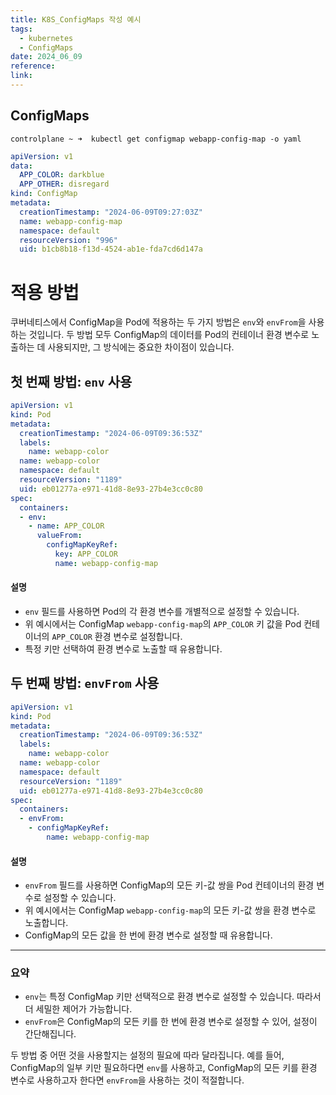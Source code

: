 ```yaml
---
title: K8S_ConfigMaps 작성 예시
tags:
  - kubernetes
  - ConfigMaps
date: 2024_06_09
reference: 
link:
---
```


## ConfigMaps

```shell
controlplane ~ ➜  kubectl get configmap webapp-config-map -o yaml
```
```yaml
apiVersion: v1
data:
  APP_COLOR: darkblue
  APP_OTHER: disregard
kind: ConfigMap
metadata:
  creationTimestamp: "2024-06-09T09:27:03Z"
  name: webapp-config-map
  namespace: default
  resourceVersion: "996"
  uid: b1cb8b18-f13d-4524-ab1e-fda7cd6d147a
```

# 적용 방법
쿠버네티스에서 ConfigMap을 Pod에 적용하는 두 가지 방법은 `env`와 `envFrom`을 사용하는 것입니다. 두 방법 모두 ConfigMap의 데이터를 Pod의 컨테이너 환경 변수로 노출하는 데 사용되지만, 그 방식에는 중요한 차이점이 있습니다.

## 첫 번째 방법: `env` 사용
```yaml
apiVersion: v1
kind: Pod
metadata:
  creationTimestamp: "2024-06-09T09:36:53Z"
  labels:
    name: webapp-color
  name: webapp-color
  namespace: default
  resourceVersion: "1189"
  uid: eb01277a-e971-41d8-8e93-27b4e3cc0c80
spec:
  containers:
  - env:
    - name: APP_COLOR
      valueFrom:
        configMapKeyRef:
          key: APP_COLOR
          name: webapp-config-map
```

#### 설명
- `env` 필드를 사용하면 Pod의 각 환경 변수를 개별적으로 설정할 수 있습니다.
- 위 예시에서는 ConfigMap `webapp-config-map`의 `APP_COLOR` 키 값을 Pod 컨테이너의 `APP_COLOR` 환경 변수로 설정합니다.
- 특정 키만 선택하여 환경 변수로 노출할 때 유용합니다.

## 두 번째 방법: `envFrom` 사용
```yaml
apiVersion: v1
kind: Pod
metadata:
  creationTimestamp: "2024-06-09T09:36:53Z"
  labels:
    name: webapp-color
  name: webapp-color
  namespace: default
  resourceVersion: "1189"
  uid: eb01277a-e971-41d8-8e93-27b4e3cc0c80
spec:
  containers:
  - envFrom:
    - configMapKeyRef:
        name: webapp-config-map
```

#### 설명
- `envFrom` 필드를 사용하면 ConfigMap의 모든 키-값 쌍을 Pod 컨테이너의 환경 변수로 설정할 수 있습니다.
- 위 예시에서는 ConfigMap `webapp-config-map`의 모든 키-값 쌍을 환경 변수로 노출합니다.
- ConfigMap의 모든 값을 한 번에 환경 변수로 설정할 때 유용합니다.

---
### 요약

- `env`는 특정 ConfigMap 키만 선택적으로 환경 변수로 설정할 수 있습니다. 따라서 더 세밀한 제어가 가능합니다.
- `envFrom`은 ConfigMap의 모든 키를 한 번에 환경 변수로 설정할 수 있어, 설정이 간단해집니다.

두 방법 중 어떤 것을 사용할지는 설정의 필요에 따라 달라집니다. 예를 들어, ConfigMap의 일부 키만 필요하다면 `env`를 사용하고, ConfigMap의 모든 키를 환경 변수로 사용하고자 한다면 `envFrom`을 사용하는 것이 적절합니다.